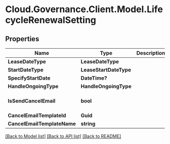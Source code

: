 # Cloud.Governance.Client.Model.LifecycleRenewalSetting
## Properties

Name | Type | Description | Notes
------------ | ------------- | ------------- | -------------
**LeaseDateType** | **LeaseDateType** |  | [optional] 
**StartDateType** | **LeaseStartDateType** |  | [optional] 
**SpecifyStartDate** | **DateTime?** |  | [optional] 
**HandleOngoingType** | **HandleOngoingType** |  | [optional] 
**IsSendCancelEmail** | **bool** |  | [optional] [default to false]
**CancelEmailTemplateId** | **Guid** |  | [optional] 
**CancelEmailTemplateName** | **string** |  | [optional] 

[[Back to Model list]](../README.md#documentation-for-models) [[Back to API list]](../README.md#documentation-for-api-endpoints) [[Back to README]](../README.md)

